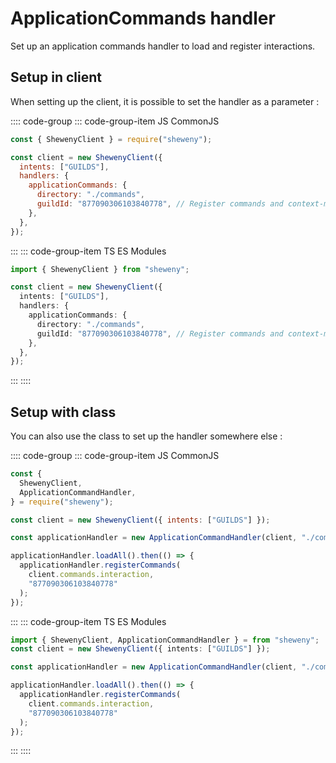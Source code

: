 # ApplicationCommands handler

Set up an application commands handler to load and register interactions.

## Setup in client

When setting up the client, it is possible to set the handler as a parameter :

:::: code-group
::: code-group-item JS CommonJS

```js
const { ShewenyClient } = require("sheweny");

const client = new ShewenyClient({
  intents: ["GUILDS"],
  handlers: {
    applicationCommands: {
      directory: "./commands",
      guildId: "877090306103840778", // Register commands and context-menus in this guild
    },
  },
});
```

:::
::: code-group-item TS ES Modules

```ts
import { ShewenyClient } from "sheweny";

const client = new ShewenyClient({
  intents: ["GUILDS"],
  handlers: {
    applicationCommands: {
      directory: "./commands",
      guildId: "877090306103840778", // Register commands and context-menus in this guild
    },
  },
});
```

:::
::::

## Setup with class

You can also use the class to set up the handler somewhere else :

:::: code-group
::: code-group-item JS CommonJS

```js
const {
  ShewenyClient,
  ApplicationCommandHandler,
} = require("sheweny");

const client = new ShewenyClient({ intents: ["GUILDS"] });

const applicationHandler = new ApplicationCommandHandler(client, "./commands");

applicationHandler.loadAll().then(() => {
  applicationHandler.registerCommands(
    client.commands.interaction,
    "877090306103840778"
  );
});
```

:::
::: code-group-item TS ES Modules

```ts
import { ShewenyClient, ApplicationCommandHandler } = from "sheweny";
const client = new ShewenyClient({ intents: ["GUILDS"] });

const applicationHandler = new ApplicationCommandHandler(client, "./commands");

applicationHandler.loadAll().then(() => {
  applicationHandler.registerCommands(
    client.commands.interaction,
    "877090306103840778"
  );
});
```

:::
::::

